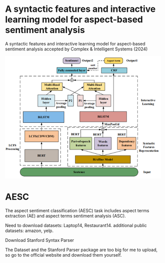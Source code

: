 # A syntactic features and interactive learning model for aspect-based sentiment analysis

A syntactic features and interactive learning model for aspect-based sentiment analysis accepted by Complex & Intelligent Systems (2024)

<img src="AESC/picture/SIASC.png" alt="SIASC model">

# AESC
The aspect sentiment classification (AESC) task includes aspect terms extraction (AE)  and aspect terms sentiment analysis (ASC).

Need to download datasets: Laptop14, Restaurant14.
additional public datasets: amazon, yelp.

Download Stanford Syntax Parser

The Dataset and the Stanford Parser package are too big for me to upload, so go to the official website and download them yourself.
